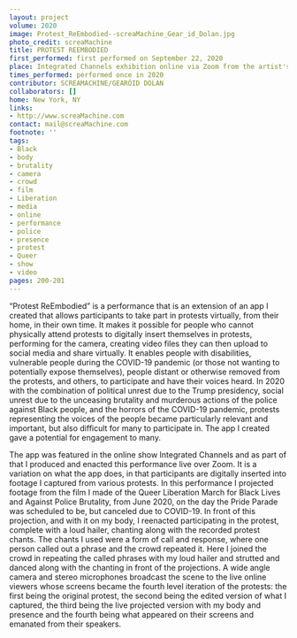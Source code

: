 ```yaml
---
layout: project
volume: 2020
image: Protest_ReEmbodied--screaMachine_Gear_id_Dolan.jpg
photo_credit: screaMachine
title: PROTEST REEMBODIED
first_performed: first performed on September 22, 2020
place: Integrated Channels exhibition online via Zoom from the artist's home
times_performed: performed once in 2020
contributor: SCREAMACHINE/GEARÓID DOLAN
collaborators: []
home: New York, NY
links:
- http://www.screaMachine.com
contact: mail@screaMachine.com
footnote: ''
tags:
- Black
- body
- brutality
- camera
- crowd
- film
- Liberation
- media
- online
- performance
- police
- presence
- protest
- Queer
- show
- video
pages: 200-201
---
```

“Protest ReEmbodied” is a performance that is an extension of an app I created that allows participants to take part in protests virtually, from their home, in their own time. It makes it possible for people who cannot physically attend protests to digitally insert themselves in protests, performing for the camera, creating video files they can then upload to social media and share virtually. It enables people with disabilities, vulnerable people during the COVID-19 pandemic (or those not wanting to potentially expose themselves), people distant or otherwise removed from the protests, and others, to participate and have their voices heard. In 2020 with the combination of political unrest due to the Trump presidency, social unrest due to the unceasing brutality and murderous actions of the police against Black people, and the horrors of the COVID-19 pandemic, protests representing the voices of the people became particularly relevant and important, but also difficult for many to participate in. The app I created gave a potential for engagement to many.

The app was featured in the online show Integrated Channels and as part of that I produced and enacted this performance live over Zoom. It is a variation on what the app does, in that participants are digitally inserted into footage I captured from various protests. In this performance I projected footage from the film I made of the Queer Liberation March for Black Lives and Against Police Brutality, from June 2020, on the day the Pride Parade was scheduled to be, but canceled due to COVID-19. In front of this projection, and with it on my body, I reenacted participating in the protest, complete with a loud hailer, chanting along with the recorded protest chants. The chants I used were a form of call and response, where one person called out a phrase and the crowd repeated it. Here I joined the crowd in repeating the called phrases with my loud hailer and strutted and danced along with the chanting in front of the projections. A wide angle camera and stereo microphones broadcast the scene to the live online viewers whose screens became the fourth level iteration of the protests: the first being the original protest, the second being the edited version of what I captured, the third being the live projected version with my body and presence and the fourth being what appeared on their screens and emanated from their speakers.